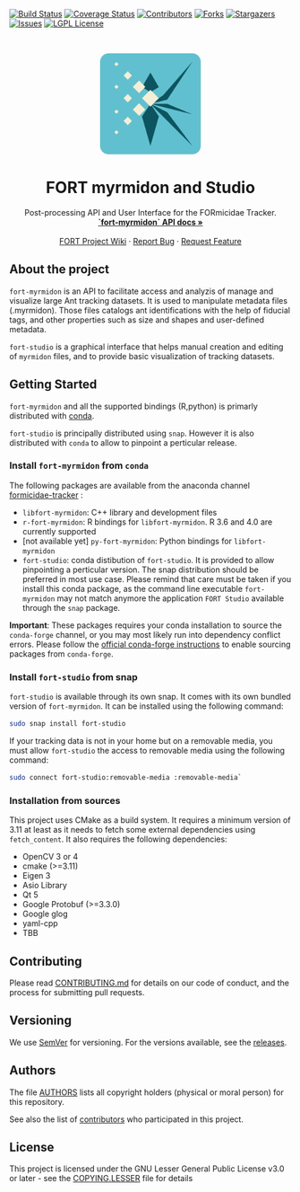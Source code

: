[![Build Status][build-status-shield]][build-status-url]
[![Coverage Status][coverage-status-shield]][coverage-status-url]
[![Contributors][contributors-shield]][contributors-url]
[![Forks][forks-shield]][forks-url]
[![Stargazers][stars-shield]][stars-url]
[![Issues][issues-shield]][issues-url]
[![LGPL License][license-shield]][license-url]


<br />
<p align="center">
  <a href="https://github.com/formicidae-tracker/myrmidon">
    <img src="resources/icons/fort-studio.svg" alt="Logo" width="180" height="180">
  </a>

  <h1 align="center">FORT myrmidon and Studio </h1>

  <p align="center">
	Post-processing API and User Interface for the FORmicidae Tracker.
    <br />
    <a href="https://formicidae-tracker.github.io/myrmidon/docs/latest/api/index.html"><strong>`fort-myrmidon` API docs »</strong></a>
    <br />
    <br />
    <a href="https://github.com/formicidae-tracker/documentation/wiki">FORT Project Wiki</a>
    ·
    <a href="https://github.com/formicidae-tracker/myrmidon/issues">Report Bug</a>
    ·
    <a href="https://github.com/formicidae-tracker/myrmidon/issues">Request Feature</a>
  </p>
</p>

## About the project
<!-- [![Product Name Screen Shot][product-screenshot]](https://example.com) -->

`fort-myrmidon` is an API to facilitate access and analyzis of manage
and visualize large Ant tracking datasets. It is used to manipulate
metadata files (.myrmidon). Those files catalogs ant identifications
with the help of fiducial tags, and other properties such as size and
shapes and user-defined metadata.

`fort-studio` is a graphical interface that helps manual creation and
editing of `myrmidon` files, and to provide basic visualization of
tracking datasets.

## Getting Started

`fort-myrmidon` and all the supported bindings (R,python) is primarly
distributed with
[conda](https://docs.conda.io/projects/conda/en/latest/).

`fort-studio` is principally distributed using `snap`. However it is
also distributed with `conda` to allow to pinpoint a perticular
release.

### Install `fort-myrmidon` from `conda`

The following packages are available from the anaconda channel
[formicidae-tracker](https://anaconda.org/formicidae-tracker) :

* `libfort-myrmidon`: C++ library and development files
* `r-fort-myrmidon`: R bindings for `libfort-myrmidon`. R 3.6 and 4.0 are currently supported
* [not available yet] `py-fort-myrmidon`: Python bindings for `libfort-myrmidon`
* `fort-studio`: conda distibution of `fort-studio`. It is provided to
  allow pinpointing a perticular version. The snap distribution should
  be preferred in most use case. Please remind that care must be taken
  if you install this conda package, as the command line executable
  `fort-myrmidon` may not match anymore the application `FORT Studio`
  available through the `snap` package.

**Important**: These packages requires your conda installation to
source the `conda-forge` channel, or you may most likely run into
dependency conflict errors. Please follow the [official conda-forge
instructions](https://conda-forge.org/docs/user/introduction.html#how-can-i-install-packages-from-conda-forge)
to enable sourcing packages from `conda-forge`.


### Install `fort-studio` from snap

`fort-studio` is available through its own snap. It comes with its own
bundled version of `fort-myrmidon`. It can be installed using the
following command:

``` bash
sudo snap install fort-studio
```


If your tracking data is not in your home but on a removable media,
you must allow `fort-studio` the access to removable media using the
following command:

``` bash
sudo connect fort-studio:removable-media :removable-media`

```

### Installation from sources

This project uses CMake as a build system. It requires a minimum version of 3.11 at least as it needs to fetch some external dependencies using `fetch_content`. It also requires the following dependencies:

* OpenCV 3 or 4
* cmake (>=3.11)
* Eigen 3
* Asio Library
* Qt 5
* Google Protobuf (>=3.3.0)
* Google glog
* yaml-cpp
* TBB


## Contributing

Please read [CONTRIBUTING.md](CONTRIBUTING.md) for details on our code of conduct, and the process for submitting pull requests.

## Versioning

We use [SemVer](http://semver.org/) for versioning. For the versions available, see the [releases](https://github.com/formicidae-tracker/myrmidon/releases).

## Authors

The file [AUTHORS](AUTHORS) lists all copyright holders (physical or moral person) for this repository.

See also the list of [contributors](https://github.com/formicidae-tracker/myrmidon/contributors) who participated in this project.

## License

This project is licensed under the GNU Lesser General Public License v3.0 or later - see the [COPYING.LESSER](COPYING.LESSER) file for details



<!-- MARKDOWN LINKS & IMAGES -->
<!-- https://www.markdownguide.org/basic-syntax/#reference-style-links -->
[build-status-shield]: https://github.com/formicidae-tracker/myrmidon/actions/workflows/run_tests.yml/badge.svg
[build-status-url]: https://github.com/formicidae-tracker/myrmidon/actions/workflows/run_tests.yml
[coverage-status-shield]: https://img.shields.io/coveralls/github/formicidae-tracker/myrmidon
[coverage-status-url]: https://coveralls.io/github/formicidae-tracker/myrmidon
[contributors-shield]: https://img.shields.io/github/contributors/formicidae-tracker/myrmidon.svg
[contributors-url]: https://github.com/formicidae-tracker/myrmidon/graphs/contributors
[forks-shield]: https://img.shields.io/github/forks/formicidae-tracker/myrmidon.svg
[forks-url]: https://github.com/formicidae-tracker/myrmidon/network/members
[stars-shield]: https://img.shields.io/github/stars/formicidae-tracker/myrmidon.svg
[stars-url]: https://github.com/formicidae-tracker/myrmidon/stargazers
[issues-shield]: https://img.shields.io/github/issues/formicidae-tracker/myrmidon.svg
[issues-url]: https://github.com/formicidae-tracker/myrmidon/issues
[license-shield]: https://img.shields.io/github/license/formicidae-tracker/myrmidon.svg
[license-url]: https://github.com/formicidae-tracker/myrmidon/blob/master/COPYING.LESSER
